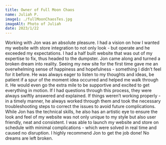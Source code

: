 ```yaml
---
title: Owner of Full Moon Chaos 
name: Juliah P.
image1: ./fullMoonChaosTes.jpg
imageAlt: Photo of Juliah
date: 2023/1/22
---
```


Working with Jon was an absolute pleasure. I had a vision on how I wanted my website with store integration to not only look - but operate and he exceeded my expectations. I had a half built website that was out of my expertise to fix, thus headed to the dumpster. Jon came along and turned a broken dream into reality. Seeing my new site for the first time gave me an overwhelming sense of happiness and hopefulness - something I didn’t feel for it before. He was always eager to listen to my thoughts and ideas, be patient if a spur of the moment idea occurred and helped me walk through it. He would even go the extra mile to be supportive and excited to get everything in motion. If I had questions through this process, they were always swiftly answered and explained. If things weren’t working properly - in a timely manner, he always worked through them and took the necessary troubleshooting steps to correct the issues to avoid future complications. While Jon has the technical skills, he also has an artistic eye to ensure the look and feel of my website was not only unique to my style but also user friendly, neat and consistent. I was able to launch my website and store on schedule with minimal complications - which were solved in real time and caused no disruption. I highly recommend Jon to get the job done! No dreams are left broken.